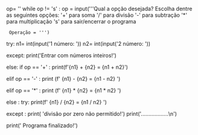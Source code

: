 op= ''
while op != 's' :
 op = input('''Qual a opção desejada? Escolha dentre as seguintes opções:
    '+' para soma      '/' para divisão
    '-' para subtração '*' para multiplicação
    's' para sair/encerrar o programa

     Operação = ''')

  try:
   n1= int(input('1 número: '))
   n2= int(input('2 número: '))


  except:
    print('Entrar com números inteiros!')

  else:
   if op == '+' :
    print(f'{n1} + {n2} = {n1 + n2}')

 elif op == '-' :
   print (f' {n1} - {n2} = {n1 - n2} ')

 elif op == '*' :
  print (f' {n1} * {n2} = {n1 * n2} ')

 else :
  try:
    print(f' {n1} / {n2} =  {n1 / n2} ')

  except :
   print( 'divisão por zero não permitido!')
    print('..................\n')

   print(' Programa finalizado!')

